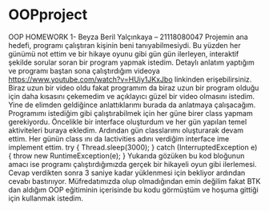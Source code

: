 # OOPproject
OOP HOMEWORK 1- Beyza Beril Yalçınkaya – 21118080047
Projemin ana hedefi, programı çalıştıran kişinin beni tanıyabilmesiydi. Bu yüzden her günümü not ettim 
ve bir hikaye oyunu gibi gün gün ilerleyen, interaktif şekilde sorular soran bir program yapmak istedim.
Detaylı anlatım yaptığım ve programı baştan sona çalıştırdığım videoya 
https://www.youtube.com/watch?v=HUiy1JKxJbo linkinden erişebilirsiniz. Biraz uzun bir video oldu fakat 
programım da biraz uzun bir program olduğu için daha kısasını çekemedim ve açıklayıcı güzel bir video 
olmasını istedim. Yine de elimden geldiğince anlattıklarımı burada da anlatmaya çalışacağım.
Programımı istediğim gibi çalıştırabilmek için her güne birer class yapmam gerekiyordu. Öncelikle bir 
interface oluşturdum ve her gün yapılan temel aktiviteleri buraya ekledim. 
Ardından gün classlarımı oluşturarak devam ettim. Her günün class ını da Iactivities adını verdiğim 
interface ime implement ettim.
try {
 Thread.sleep(3000);
 } catch (InterruptedException e) {
 throw new RuntimeException(e);
 }
Yukarıda gözüken bu kod bloğunun amacı ise programı çalıştırdığımızda gerçek bir hikayeli oyun gibi 
ilerlemesi. Cevap verdikten sonra 3 saniye kadar yüklenmesi için bekliyor ardından cevabı bastırııyor. 
Müfredatımızda olup olmadığından emin değilim fakat BTK dan aldığım OOP eğitiminin içerisinde bu 
kodu görmüştüm ve hoşuma gittiği için kullanmak istedim.
